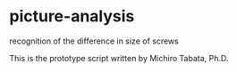 # picture-analysis
recognition of the difference in size of screws

This is the prototype script written by Michiro Tabata, Ph.D.
